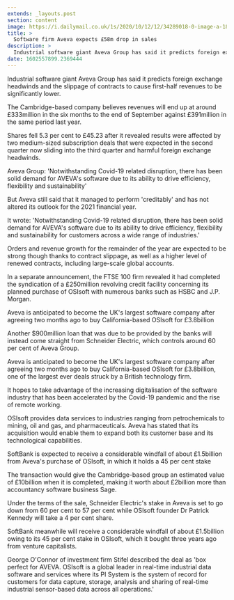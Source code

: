 ```yaml
--- 
extends: _layouts.post 
section: content 
image: https://i.dailymail.co.uk/1s/2020/10/12/12/34289018-0-image-a-18_1602502475760.jpg 
title: > 
  Software firm Aveva expects £58m drop in sales 
description: > 
  Industrial software giant Aveva Group has said it predicts foreign exchange headwinds and the slippage of contracts to cause first-half revenues to be significantly lower.Aveva is anticipated to become the UK's largest software company after agreeing two months ago to buy California-based OSIsoft for £3.8billion, one of the largest ever deals struck by a British technology firm.Aveva has stated that its acquisition would enable them to expand both its customer base and its technological capabilities.George O'Connor of investment firm Stifel described the deal as 'box perfect for AVEVA.OSIsoft is a global leader in real-time industrial data software and services where its PI System is the system of record for customers for data capture, storage, analysis and sharing of real-time industrial sensor-based data across all operations.' 
date: 1602557899.2369444 
--- 
```

Industrial software giant Aveva Group has said it predicts foreign exchange headwinds and the slippage of contracts to cause first-half revenues to be significantly lower.

The Cambridge-based company believes revenues will end up at around £333million in the six months to the end of September against £391million in the same period last year.

Shares fell 5.3 per cent to £45.23 after it revealed results were affected by two medium-sized subscription deals that were expected in the second quarter now sliding into the third quarter and harmful foreign exchange headwinds.

Aveva Group: 'Notwithstanding Covid-19 related disruption, there has been solid demand for AVEVA's software due to its ability to drive efficiency, flexibility and sustainability'

But Aveva still said that it managed to perform 'creditably' and has not altered its outlook for the 2021 financial year.

It wrote: 'Notwithstanding Covid-19 related disruption, there has been solid demand for AVEVA's software due to its ability to drive efficiency, flexibility and sustainability for customers across a wide range of industries.'

Orders and revenue growth for the remainder of the year are expected to be strong though thanks to contract slippage, as well as a higher level of renewed contracts, including large-scale global accounts.

In a separate announcement, the FTSE 100 firm revealed it had completed the syndication of a £250million revolving credit facility concerning its planned purchase of OSIsoft with numerous banks such as HSBC and J.P. Morgan.

Aveva is anticipated to become the UK's largest software company after agreeing two months ago to buy California-based OSIsoft for £3.8billion

Another $900million loan that was due to be provided by the banks will instead come straight from Schneider Electric, which controls around 60 per cent of Aveva Group.

Aveva is anticipated to become the UK's largest software company after agreeing two months ago to buy California-based OSIsoft for £3.8billion, one of the largest ever deals struck by a British technology firm.

It hopes to take advantage of the increasing digitalisation of the software industry that has been accelerated by the Covid-19 pandemic and the rise of remote working.

OSIsoft provides data services to industries ranging from petrochemicals to mining, oil and gas, and pharmaceuticals. Aveva has stated that its acquisition would enable them to expand both its customer base and its technological capabilities.

SoftBank is expected to receive a considerable windfall of about £1.5billion from Aveva's purchase of OSIsoft, in which it holds a 45 per cent stake

The transaction would give the Cambridge-based group an estimated value of £10billion when it is completed, making it worth about £2billion more than accountancy software business Sage.

Under the terms of the sale, Schneider Electric's stake in Aveva is set to go down from 60 per cent to 57 per cent while OSIsoft founder Dr Patrick Kennedy will take a 4 per cent share.

SoftBank meanwhile will receive a considerable windfall of about £1.5billion owing to its 45 per cent stake in OSIsoft, which it bought three years ago from venture capitalists.

George O'Connor of investment firm Stifel described the deal as 'box perfect for AVEVA. OSIsoft is a global leader in real-time industrial data software and services where its PI System is the system of record for customers for data capture, storage, analysis and sharing of real-time industrial sensor-based data across all operations.'